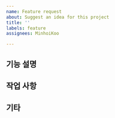 ```yaml
---
name: Feature request
about: Suggest an idea for this project
title: ''
labels: feature
assignees: MinhoiKoo

---
```


## 기능 설명

## 작업 사항

## 기타
